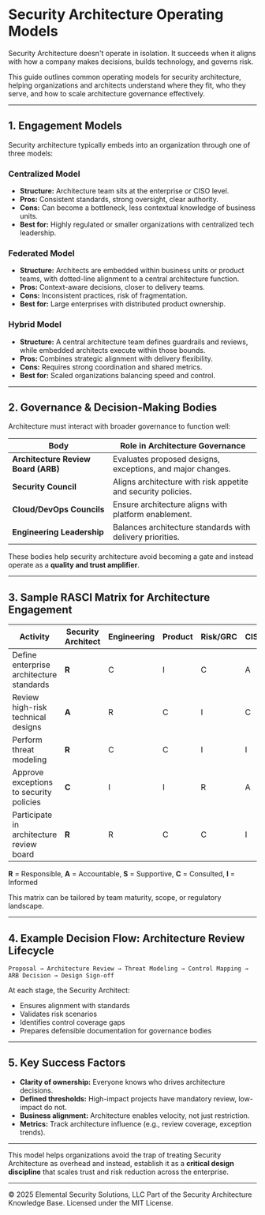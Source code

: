 # Security Architecture Operating Models

Security Architecture doesn't operate in isolation. It succeeds when it aligns with how a company makes decisions, builds technology, and governs risk.

This guide outlines common operating models for security architecture, helping organizations and architects understand where they fit, who they serve, and how to scale architecture governance effectively.

---

## 1. Engagement Models

Security architecture typically embeds into an organization through one of three models:

### Centralized Model
- **Structure:** Architecture team sits at the enterprise or CISO level.
- **Pros:** Consistent standards, strong oversight, clear authority.
- **Cons:** Can become a bottleneck, less contextual knowledge of business units.
- **Best for:** Highly regulated or smaller organizations with centralized tech leadership.

### Federated Model
- **Structure:** Architects are embedded within business units or product teams, with dotted-line alignment to a central architecture function.
- **Pros:** Context-aware decisions, closer to delivery teams.
- **Cons:** Inconsistent practices, risk of fragmentation.
- **Best for:** Large enterprises with distributed product ownership.

### Hybrid Model
- **Structure:** A central architecture team defines guardrails and reviews, while embedded architects execute within those bounds.
- **Pros:** Combines strategic alignment with delivery flexibility.
- **Cons:** Requires strong coordination and shared metrics.
- **Best for:** Scaled organizations balancing speed and control.

---

## 2. Governance & Decision-Making Bodies

Architecture must interact with broader governance to function well:

| Body                      | Role in Architecture Governance                           |
|---------------------------|-------------------------------------------------------------|
| **Architecture Review Board (ARB)** | Evaluates proposed designs, exceptions, and major changes. |
| **Security Council**     | Aligns architecture with risk appetite and security policies. |
| **Cloud/DevOps Councils**| Ensure architecture aligns with platform enablement.         |
| **Engineering Leadership**| Balances architecture standards with delivery priorities.    |

These bodies help security architecture avoid becoming a gate and instead operate as a **quality and trust amplifier**.

---

## 3. Sample RASCI Matrix for Architecture Engagement

| Activity                                      | Security Architect | Engineering | Product | Risk/GRC | CISO/Leadership |
|----------------------------------------------|--------------------|-------------|---------|----------|------------------|
| Define enterprise architecture standards     | **R**              | C           | I       | C        | A                |
| Review high-risk technical designs           | **A**              | R           | C       | I        | C                |
| Perform threat modeling                      | **R**              | C           | C       | I        | I                |
| Approve exceptions to security policies      | **C**              | I           | I       | R        | A                |
| Participate in architecture review board     | **R**              | R           | C       | C        | I                |

**R** = Responsible, **A** = Accountable, **S** = Supportive, **C** = Consulted, **I** = Informed

This matrix can be tailored by team maturity, scope, or regulatory landscape.

---

## 4. Example Decision Flow: Architecture Review Lifecycle

```plaintext
Proposal → Architecture Review → Threat Modeling → Control Mapping → ARB Decision → Design Sign-off
```

At each stage, the Security Architect:
- Ensures alignment with standards
- Validates risk scenarios
- Identifies control coverage gaps
- Prepares defensible documentation for governance bodies

---

## 5. Key Success Factors

- **Clarity of ownership:** Everyone knows who drives architecture decisions.
- **Defined thresholds:** High-impact projects have mandatory review, low-impact do not.
- **Business alignment:** Architecture enables velocity, not just restriction.
- **Metrics:** Track architecture influence (e.g., review coverage, exception trends).

---

This model helps organizations avoid the trap of treating Security Architecture as overhead and instead, establish it as a **critical design discipline** that scales trust and risk reduction across the enterprise.



---
© 2025 Elemental Security Solutions, LLC
Part of the Security Architecture Knowledge Base.
Licensed under the MIT License.
